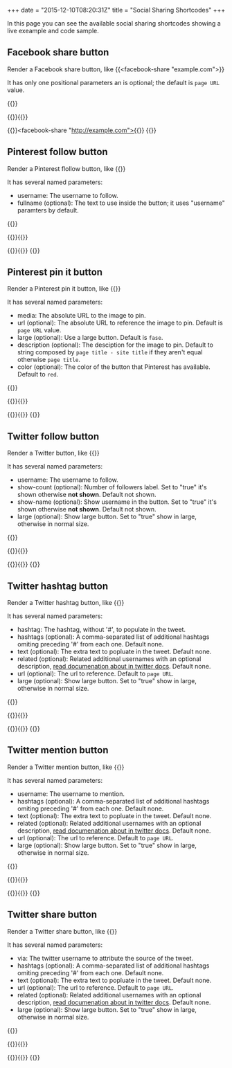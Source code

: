 +++
date = "2015-12-10T08:20:31Z"
title = "Social Sharing Shortcodes"
+++

In this page you can see the available social sharing shortcodes showing a live exeample and code sample.


## Facebook share button
Render a Facebook share button, like {{<facebook-share "example.com">}}

It has only one positional parameters an is optional; the default is `page URL` value.

{{<highlight go>}}
  <!-- No parameter, so the page url will be used-->
  {{<go-tpl>}}<facebook-share>{{</go-tpl>}}
  <!-- Using the url passed as a parameter  -->
  {{<go-tpl>}}<facebook-share "http://example.com">{{</go-tpl>}}
{{</highlight>}}

## Pinterest follow button
Render a Pinterest flollow button, like {{<pinterest-follow username="ifraixedes" fullname="Ivan Fraixedes">}}

It has several named parameters:

* username: The username to follow.
* fullname (optional): The text to use inside the button; it uses "username" paramters by default.

{{<highlight go>}}
  <!-- Using only username -->
  {{<go-tpl>}}<pinterest-follow username="ifraixedes">{{</go-tpl>}}
  <!-- Using the url passed as a parameter  -->
  {{<go-tpl>}}<pinterest-follow username="golang" fullname="Go">{{</go-tpl>}}
{{</highlight>}}

## Pinterest pin it button
Render a Pinterest pin it button, like {{<pinterest-pinit media="https://gohugo.io/img/hugo.png">}}

It has several named parameters:

* media: The absolute URL to the image to pin.
* url (optional): The absolute URL to reference the image to pin. Default is `page URL` value.
* large (optional): Use a large button. Default is `fase`.
* description (optional): The desciption for the image to pin. Default to string composed by `page title - site title` if they aren't equal otherwise `page title`.
* color (optional): The color of the button that Pinterest has available. Default to `red`.

{{<highlight go>}}
  <!-- Using lage button an description -->
  {{<go-tpl>}}<pinterest-pinit url="https://gohugo.io/img/hugo.png" large="true" description="This an example of a hugo shortcode for Pinterest Pin Button">{{</go-tpl>}}
  <!-- Changing the color  -->
  {{<go-tpl>}}<pinterest-pinit url="https://gohugo.io/img/hugo.png" color="grey">{{</go-tpl>}}
{{</highlight>}}

## Twitter follow button
Render a Twitter button, like {{<twitter-follow username="brody_berson" large="true" show-count="true" show-name="true">}}

It has several named parameters:

* username: The username to follow.
* show-count (optional): Number of followers label. Set to "true" it's shown otherwise __not shown__. Default not shown.
* show-name (optional): Show username in the button. Set to "true" it's shown otherwise __not shown__. Default not shown.
* large (optional): Show large button. Set to "true" show in large, otherwise in normal size.


{{<highlight go>}}
  <!-- Twitter large size button showing with username, number of followers-->
  {{<go-tpl>}}<twitter-follow username="brody_berson" large="true" show-count="true" show-name="true">{{</go-tpl>}}
  <!-- Twitter standard size button with the only required parameter -->
  {{<go-tpl>}}<twitter-follow username="brody_berson">{{</go-tpl>}}
{{</highlight>}}

## Twitter hashtag button
Render a Twitter hashtag button, like {{<twitter-hashtag hashtag="hugo" text="Hugo resources" hashtags="blog,golang">}}

It has several named parameters:

* hashtag: The hashtag, without '#', to populate in the tweet.
* hashtags (optional): A comma-separated list of additional hashtags omiting preceding '#' from each one. Default none.
* text (optional): The extra text to popluate in the tweet. Default none.
* related (optional): Related additional usernames with an optional description, [read documenation about in twitter docs](https://dev.twitter.com/web/tweet-button/web-intent). Default none.
* url (optional): The url to reference. Default to `page URL`.
* large (optional): Show large button. Set to "true" show in large, otherwise in normal size.


{{<highlight go>}}
  <!-- Twitter button with popluated text, additional hashtags and related information -->
 {{<go-tpl>}}<twitter-hashtag hashtag="hugo" text="Hugo resources" hashtags="blog,golang" related="#golang">{{</go-tpl>}}
  <!-- Twitter button with the only required parameter -->
  {{<go-tpl>}}<twitter-hashtag hashtag="hugo">{{</go-tpl>}}
{{</highlight>}}

## Twitter mention button
Render a Twitter mention button, like {{<twitter-mention username="ifraixedes" text="Hugo resources" hashtags="hugo" related="@golang">}}

It has several named parameters:

* username: The username to mention.
* hashtags (optional): A comma-separated list of additional hashtags omiting preceding '#' from each one. Default none.
* text (optional): The extra text to popluate in the tweet. Default none.
* related (optional): Related additional usernames with an optional description, [read documenation about in twitter docs](https://dev.twitter.com/web/tweet-button/web-intent). Default none.
* url (optional): The url to reference. Default to `page URL`.
* large (optional): Show large button. Set to "true" show in large, otherwise in normal size.

{{<highlight go>}}
  <!-- Twitter button with popluated text and related usernames -->
 {{<go-tpl>}}<twitter-mention username="brody_berson" text="Hugo resources" related="@golang">{{</go-tpl>}}
  <!-- Twitter button with the only required parameter -->
  {{<go-tpl>}}<twitter-mention username="brody_berson">{{</go-tpl>}}
{{</highlight>}}


## Twitter share button
Render a Twitter share button, like {{<twitter-share via="ifraixedes" text="A bunch of resource for hugo" hashtags="hugo,golang">}}

It has several named parameters:

* via: The twitter username to attribute the source of the tweet.
* hashtags (optional): A comma-separated list of additional hashtags omiting preceding '#' from each one. Default none.
* text (optional): The extra text to popluate in the tweet. Default none.
* url (optional): The url to reference. Default to `page URL`.
* related (optional): Related additional usernames with an optional description, [read documenation about in twitter docs](https://dev.twitter.com/web/tweet-button/web-intent). Default none.
* large (optional): Show large button. Set to "true" show in large, otherwise in normal size.

{{<highlight go>}}
  <!-- Twitter button with popluated text and hashtags -->
 {{<go-tpl>}}<twitter-share via="ifraixedes" text="Hugo resources" hashtags="hugo,golang">{{</go-tpl>}}
  <!-- Twitter button with the only required parameter -->
  {{<go-tpl>}}<twitter-share via="brody_berson">{{</go-tpl>}}
{{</highlight>}}

